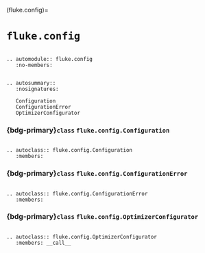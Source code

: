 (fluke.config)=

# ``fluke.config``

```{eval-rst}

.. automodule:: fluke.config
   :no-members:

```


```{eval-rst}

.. autosummary:: 
   :nosignatures:

   Configuration
   ConfigurationError
   OptimizerConfigurator

```

<h3>

{bdg-primary}`class` ``fluke.config.Configuration``

</h3>

```{eval-rst}

.. autoclass:: fluke.config.Configuration
   :members:

```

<h3>

{bdg-primary}`class` ``fluke.config.ConfigurationError``

</h3>

```{eval-rst}

.. autoclass:: fluke.config.ConfigurationError
   :members:

```


<h3>

{bdg-primary}`class` ``fluke.config.OptimizerConfigurator``

</h3>

```{eval-rst}

.. autoclass:: fluke.config.OptimizerConfigurator
   :members: __call__

```

<h3>